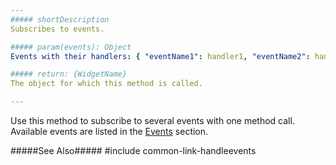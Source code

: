```yaml
---
##### shortDescription
Subscribes to events.

##### param(events): Object
Events with their handlers: { "eventName1": handler1, "eventName2": handler2, ...}

##### return: {WidgetName}
The object for which this method is called.

---
```

Use this method to subscribe to several events with one method call. Available events are listed in the [Events](/api-reference/10%20UI%20Widgets/Component/4%20Events '{basewidgetpath}/Events/') section.

#####See Also#####
#include common-link-handleevents